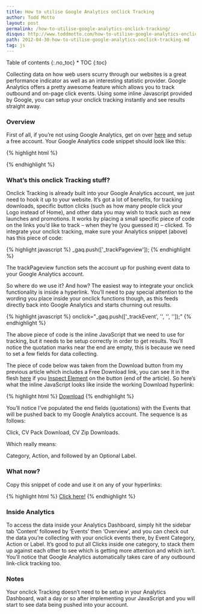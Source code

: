 ```yaml
---
title: How to utilise Google Analytics onClick Tracking
author: Todd Motto
layout: post
permalink: /how-to-utilise-google-analytics-onclick-tracking/
disqus: http://www.toddmotto.com/how-to-utilise-google-analytics-onclick-tracking
path: 2012-04-30-how-to-utilise-google-analytics-onclick-tracking.md
tag: js
---
```


<div class="toc" markdown="1">
<span class="gamma">Table of contents</span>
{:.no_toc}
* TOC
{:toc}
</div>

Collecting data on how web users scurry through our websites is a great performance indicator as well as an interesting statistic provider. Google Analytics offers a pretty awesome feature which allows you to track outbound and on-page click events. Using some inline Javascript provided by Google, you can setup your onclick tracking instantly and see results straight away. 

### Overview

First of all, if you’re not using Google Analytics, get on over [here][1] and setup a free account. Your Google Analytics code snippet should look like this:

 [1]: http://www.google.com/analytics

{% highlight html %}
<script>
  var _gaq = _gaq || [];
  _gaq.push(['_setAccount', 'UA-XXXXXXXX-XX']);
  _gaq.push(['_trackPageview']);
  
  (function() {
    var ga = document.createElement('script'); ga.type = 'text/javascript'; ga.async = true;
    ga.src = ('https:' == document.location.protocol ? 'https://ssl' : 'http://www') + '.google-analytics.com/ga.js';
    var s = document.getElementsByTagName('script')[0]; s.parentNode.insertBefore(ga, s);
  })();
</script>
{% endhighlight %}

### What’s this onclick Tracking stuff?

Onclick Tracking is already built into your Google Analytics account, we just need to hook it up to your website. It’s got a lot of benefits, for tracking downloads, specific button clicks (such as how many people click your Logo instead of Home), and other data you may wish to track such as new launches and promotions. It works by placing a small specific piece of code on the links you’d like to track – when they’re (you guessed it) – clicked. To integrate your onclick tracking, make sure your Analytics snippet (above) has this piece of code:

{% highlight javascript %}
_gaq.push(['_trackPageview']);
{% endhighlight %}

The trackPageview function sets the account up for pushing event data to your Google Analytics account.

So where do we use it? And how? The easiest way to integrate your onclick functionality is inside a hyperlink. You’ll need to pay special attention to the wording you place inside your onclick functions though, as this feeds directly back into Google Analytics and starts churning out results.

{% highlight javascript %}
onclick="_gaq.push(['_trackEvent', '', '', '']);"
{% endhighlight %}

The above piece of code is the inline JavaScript that we need to use for tracking, but it needs to be setup correctly in order to get results. You’ll notice the quotation marks near the end are empty, this is because we need to set a few fields for data collecting.

The piece of code below was taken from the Download button from my previous article which includes a Free Download link, you can see it in the flesh [here][2] if you [Inspect Element][3] on the button (end of the article). So here’s what the inline JavaScript looks like inside the working Download hyperlink:

 [2]: /creative-and-professional-cv-resume-download
 [3]: http://getfirebug.com

{% highlight html %}
<a href="/downloads/CVDownload.zip" class="download" onclick="_gaq.push(['_trackEvent', 'Click', 'CV Pack Download', 'CV Zip Downloads']);">Download</a>
{% endhighlight %}

You’ll notice I’ve populated the end fields (quotations) with the Events that will be pushed back to my Google Analytics account. The sequence is as follows: 

Click, CV Pack Download, CV Zip Downloads.

Which really means:

Category, Action, and followed by an Optional Label.

### What now?

Copy this snippet of code and use it on any of your hyperlinks:

{% highlight html %}
<a href="" onclick="_gaq.push(['_trackEvent', 'Category', 'Action', 'Extra Label if you like!']);">Click here!</a>
{% endhighlight %}

### Inside Analytics

To access the data inside your Analytics Dashboard, simply hit the sidebar tab ‘Content’ followed by ‘Events’ then ‘Overview’, and you can check out the data you’re collecting with your onclick events there, by Event Category, Action or Label. It’s good to put all Clicks inside one category, to stack them up against each other to see which is getting more attention and which isn’t. You’ll notice that Google Analytics automatically takes care of any outbound link-click tracking too.

### Notes

Your onclick Tracking doesn’t need to be setup in your Analytics Dashboard, wait a day or so after implementing your JavaScript and you will start to see data being pushed into your account.
